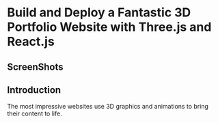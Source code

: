 # Build and Deploy a Fantastic 3D Portfolio Website with Three.js and React.js
## ScreenShots

## Introduction
The most impressive websites use 3D graphics and animations to bring their content to life. 


